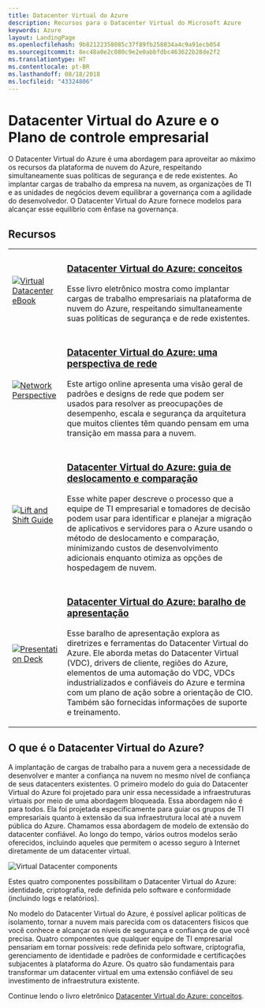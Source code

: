 ```yaml
---
title: Datacenter Virtual do Azure
description: Recursos para o Datacenter Virtual do Microsoft Azure
keywords: Azure
layout: LandingPage
ms.openlocfilehash: 9b82122358085c37f89fb258034a4c9a91ecb054
ms.sourcegitcommit: 8ec48a0e2c080c9e2e0abbfdbc463622b28de2f2
ms.translationtype: HT
ms.contentlocale: pt-BR
ms.lasthandoff: 08/18/2018
ms.locfileid: "43324806"
---
```

# <a name="azure-virtual-datacenter-and-the-enterprise-control-plane"></a>Datacenter Virtual do Azure e o Plano de controle empresarial

O Datacenter Virtual do Azure é uma abordagem para aproveitar ao máximo os recursos da plataforma de nuvem do Azure, respeitando simultaneamente suas políticas de segurança e de rede existentes. Ao implantar cargas de trabalho da empresa na nuvem, as organizações de TI e as unidades de negócios devem equilibrar a governança com a agilidade do desenvolvedor. O Datacenter Virtual do Azure fornece modelos para alcançar esse equilíbrio com ênfase na governança.
 
## <a name="resources"></a>Recursos
<table>
<tr>
    <td style="width: 64px; vertical-align: middle;"><a href="http://aka.ms/VDC/Concepts"><img src="../_images/virtual-datacenter.svg" alt="Virtual Datacenter eBook" /></a></td>
    <td>
        <h3><a href="http://aka.ms/VDC/Concepts">Datacenter Virtual do Azure: conceitos</a></h3>
        <p>Esse livro eletrônico mostra como implantar cargas de trabalho empresariais na plataforma de nuvem do Azure, respeitando simultaneamente suas políticas de segurança e de rede existentes.</p>
    </td>
</tr>
<tr>
    <td style="width: 64px; vertical-align: middle;"><a href="/azure/networking/networking-virtual-datacenter"><img src="./images/vdc-network.png" alt="Network Perspective" /></a></td>
    <td>
        <h3><a href="networking-virtual-datacenter.md">Datacenter Virtual do Azure: uma perspectiva de rede</a></h3>
        <p>Este artigo online apresenta uma visão geral de padrões e designs de rede que podem ser usados para resolver as preocupações de desempenho, escala e segurança da arquitetura que muitos clientes têm quando pensam em uma transição em massa para a nuvem.</p>
    </td>
</tr>
<tr>
    <td style="width: 64px; vertical-align: middle;"><a href="http://aka.ms/VDC/Lift"><img src="./images/vdc-lift-and-shift.png" alt="Lift and Shift Guide" /></a></td>
    <td>
        <h3><a href="http://aka.ms/VDC/Lift">Datacenter Virtual do Azure: guia de deslocamento e comparação</a></h3>
        <p>Esse white paper descreve o processo que a equipe de TI empresarial e tomadores de decisão podem usar para identificar e planejar a migração de aplicativos e servidores para o Azure usando o método de deslocamento e comparação, minimizando custos de desenvolvimento adicionais enquanto otimiza as opções de hospedagem de nuvem.</p>
    </td>
</tr>
<tr>
    <td style="width: 64px; vertical-align: middle;"><a href="http://aka.ms/VDC/Deck"><img src="./images/vdc-deck.png" alt="Presentation Deck" /></a></td>
    <td>
        <h3><a href="http://aka.ms/VDC/Deck">Datacenter Virtual do Azure: baralho de apresentação</a></h3>
        <p>Esse baralho de apresentação explora as diretrizes e ferramentas do Datacenter Virtual do Azure. Ele aborda metas do Datacenter Virtual (VDC), drivers de cliente, regiões do Azure, elementos de uma automação do VDC, VDCs industrializados e confiáveis do Azure e termina com um plano de ação sobre a orientação de CIO. Também são fornecidas informações de suporte e treinamento.</p>
    </td>
</tr>
</table>

## <a name="what-is-the-azure-virtual-datacenter"></a>O que é o Datacenter Virtual do Azure?

A implantação de cargas de trabalho para a nuvem gera a necessidade de desenvolver e manter a confiança na nuvem no mesmo nível de confiança de seus datacenters existentes. O primeiro modelo do guia do Datacenter Virtual do Azure foi projetado para unir essa necessidade a infraestruturas virtuais por meio de uma abordagem bloqueada. Essa abordagem não é para todos. Ela foi projetada especificamente para guiar os grupos de TI empresariais quanto à extensão da sua infraestrutura local até a nuvem pública do Azure. Chamamos essa abordagem de modelo de extensão do datacenter confiável. Ao longo do tempo, vários outros modelos serão oferecidos, incluindo aqueles que permitem o acesso seguro à Internet diretamente de um datacenter virtual.

<img src="./images/vdc-components.svg" alt="Virtual Datacenter components" style="max-width:700px;"/>

Estes quatro componentes possibilitam o Datacenter Virtual do Azure: identidade, criptografia, rede definida pelo software e conformidade (incluindo logs e relatórios).

No modelo do Datacenter Virtual do Azure, é possível aplicar políticas de isolamento, tornar a nuvem mais parecida com os datacenters físicos que você conhece e alcançar os níveis de segurança e confiança de que você precisa. Quatro componentes que qualquer equipe de TI empresarial pensariam em tornar possíveis: rede definida pelo software, criptografia, gerenciamento de identidade e padrões de conformidade e certificações subjacentes à plataforma do Azure. Os quatro são fundamentais para transformar um datacenter virtual em uma extensão confiável de seu investimento de infraestrutura existente.


Continue lendo o livro eletrônico <a href="http://aka.ms/VDC/eBook">Datacenter Virtual do Azure: conceitos</a>.
